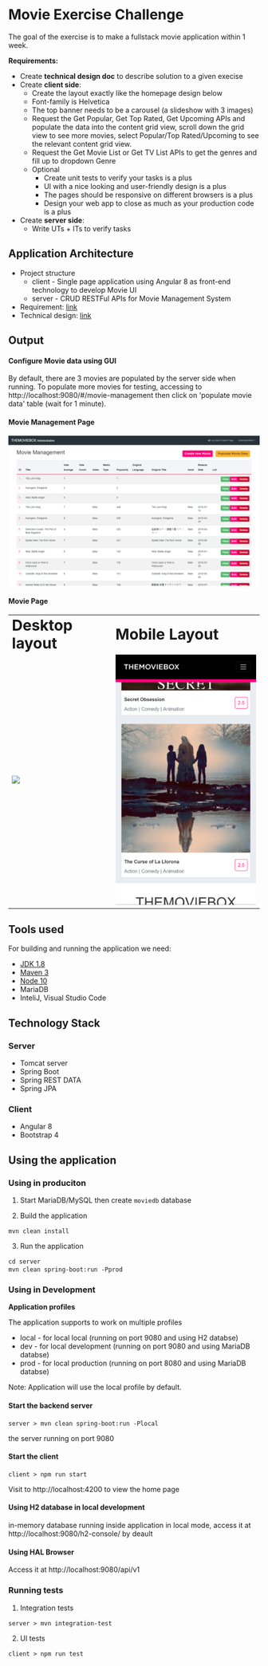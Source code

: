 # Movie Exercise Challenge

The goal of the exercise is to make a fullstack movie application within 1 week.

<b>Requirements:</b>

<ul>
 <li>Create <b>technical design doc</b> to describe solution to a given execise</li>
 <li>Create <b>client side</b>:
  <ul>
   <li>Create the layout exactly like the homepage design below</li>
   <li>Font-family is Helvetica</li>
   <li>The top banner needs to be a carousel (a slideshow with 3 images)</li>
   <li>Request the Get Popular, Get Top Rated, Get Upcoming APIs and populate the data into the content grid view, scroll down the grid view to see more movies, select Popular/Top Rated/Upcoming to see the relevant content grid view.
</li>
   <li>Request the Get Movie List or Get TV List APIs to get the genres and fill up to dropdown Genre</li>
   <li>Optional
    <ul>
     <li>Create unit tests to verify your tasks is a plus</li>
     <li>UI with a nice looking and user-friendly design is a plus</li>
     <li>The pages should be responsive on different browsers is a plus</li>
     <li>Design your web app to close as much as your production code is a plus</li>
    </ul>
   </li>
  </ul>
 </li>
<li>Create <b>server side</b>:
 <ul>
   <li>Write UTs + ITs to verify tasks</li>
  </ul>
 </li>
</ul>

## Application Architecture

<ul>
 <li>Project structure
  <ul>
   <li>client - Single page application using Angular 8 as front-end technology to develop Movie UI</li>
   <li>server - CRUD RESTFul APIs for Movie Management System</li>
  </ul>
 </li>
<li>Requirement: <a href="https://drive.google.com/file/d/1OMJ4xo13Y3Kkug1nutvEPMeBc548WwJC/view?usp=sharing" target="_blank">link</a></li>
<li>Technical design: <a href="https://docs.google.com/document/d/1-bVlU4_XlYVfjtpYgp1qjhqRhswRfVWut9eiBeEZLfg/edit#" target="_blank">link</a></li>
</ul>

## Output

#### Configure Movie data using GUI
By default, there are 3 movies are populated by the server side when running.
To populate more movies for testing, accessing to http://localhost:9080/#/movie-management then click on 'populate movie data' table (wait for 1 minute).

#### Movie Management Page
<img src="/screenshots/movie-mgmt-page-desktop.png" width="850">

#### Movie Page

<table border="0">
 <tr>
    <td><b style="font-size:30px">Desktop layout</b></td>
    <td><b style="font-size:30px">Mobile Layout</b></td>
 </tr>
 <tr>
    <td><img src="/screenshots/movie-main-page-desktop.png" width="350"></td>
    <td><img src="/screenshots/movie-main-page-mobile.png" width="350"></td>
 </tr>
</table>

## Tools used

For building and running the application we need:

- [JDK 1.8](http://www.oracle.com/technetwork/java/javase/downloads/jdk8-downloads-2133151.html)
- [Maven 3](https://maven.apache.org)
- [Node 10](https://nodejs.org/en/)
- MariaDB
- InteliJ, Visual Studio Code

## Technology Stack
### Server
+ Tomcat server
+ Spring Boot
+ Spring REST DATA
+ Spring JPA

### Client
+ Angular 8
+ Bootstrap 4

## Using the application

### Using in produciton 

1. Start MariaDB/MySQL then create `moviedb` database

2. Build the application

```shell
mvn clean install
```
3. Run the application

```shell
cd server 
mvn clean spring-boot:run -Pprod
```

###  Using in Development

<b>Application profiles</b>

The application supports to work on multiple profiles
- local - for local local (running on port 9080 and using H2 databse)
- dev - for local development (running on port 9080 and using MariaDB databse)
- prod - for local production (running on port 8080 and using MariaDB databse)

Note: Application will use the local profile by default.

#### Start the backend server

```shell 
server > mvn clean spring-boot:run -Plocal
```
the server running on port 9080

#### Start the client

```shell 
client > npm run start
```
Visit to http://localhost:4200 to view the home page

#### Using H2 database in local development

in-memory database running inside application in local mode, access it at http://localhost:9080/h2-console/ by deault

#### Using HAL Browser 

Access it at http://localhost:9080/api/v1

### Running tests

1. Integration tests

```shell 
server > mvn integration-test
```

2. UI tests

```shell 
client > npm run test
```
